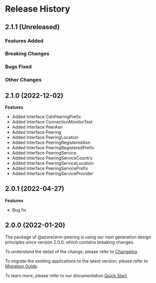 # Release History

## 2.1.1 (Unreleased)

### Features Added

### Breaking Changes

### Bugs Fixed

### Other Changes

## 2.1.0 (2022-12-02)
    
**Features**

  - Added Interface CdnPeeringPrefix
  - Added Interface ConnectionMonitorTest
  - Added Interface PeerAsn
  - Added Interface Peering
  - Added Interface PeeringLocation
  - Added Interface PeeringRegisteredAsn
  - Added Interface PeeringRegisteredPrefix
  - Added Interface PeeringService
  - Added Interface PeeringServiceCountry
  - Added Interface PeeringServiceLocation
  - Added Interface PeeringServicePrefix
  - Added Interface PeeringServiceProvider
    
## 2.0.1 (2022-04-27)

**Features**

  - Bug fix
    
## 2.0.0 (2022-01-20)

The package of @azure/arm-peering is using our next generation design principles since version 2.0.0, which contains breaking changes.

To understand the detail of the change, please refer to [Changelog](https://aka.ms/js-track2-changelog).

To migrate the existing applications to the latest version, please refer to [Migration Guide](https://aka.ms/js-track2-migration-guide).

To learn more, please refer to our documentation [Quick Start](https://aka.ms/js-track2-quickstart).